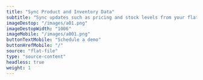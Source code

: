 ```yaml
---
title: "Sync Product and Inventory Data"
subtitle: "Sync updates such as pricing and stock levels from your flat file data source to your sales channel(s)."
imageDestop: "/images/a01.png"
imageDestopWidth: "1006"
imageMobile: "/images/a001.png"
buttonTextMobile: "Schedule a demo"
buttonHrefMobile: "/"
source: "flat-file"
type: "source-content"
headless: true
weight: 1
---
```

